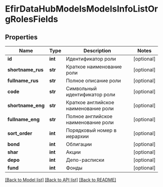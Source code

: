 # EfirDataHubModelsModelsInfoListOrgRolesFields

## Properties
Name | Type | Description | Notes
------------ | ------------- | ------------- | -------------
**id** | **int** | Идентификатор роли | [optional] 
**shortname_rus** | **str** | Краткое наименование роли | [optional] 
**fullname_rus** | **str** | Полное описание роли | [optional] 
**code** | **str** | Символьный идентификатор роли | [optional] 
**shortname_eng** | **str** | Краткое английское наименование роли | [optional] 
**fullname_eng** | **str** | Полное английское наименование роли | [optional] 
**sort_order** | **int** | Порядковый номер в иерархии | [optional] 
**bond** | **int** | Облигации | [optional] 
**shar** | **int** | Акции | [optional] 
**depo** | **int** | Депо-расписки | [optional] 
**fund** | **int** | Фонды | [optional] 

[[Back to Model list]](../README.md#documentation-for-models) [[Back to API list]](../README.md#documentation-for-api-endpoints) [[Back to README]](../README.md)

